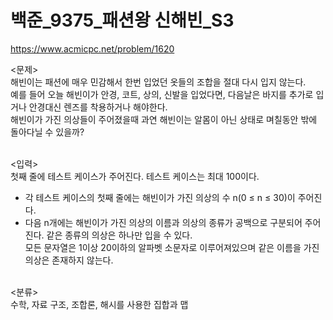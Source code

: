 # 백준_9375_패션왕 신해빈_S3

https://www.acmicpc.net/problem/1620

<문제><br/>
해빈이는 패션에 매우 민감해서 한번 입었던 옷들의 조합을 절대 다시 입지 않는다.<br/>
예를 들어 오늘 해빈이가 안경, 코트, 상의, 신발을 입었다면, 다음날은 바지를 추가로 입거나 안경대신 렌즈를 착용하거나 해야한다.<br/>
해빈이가 가진 의상들이 주어졌을때 과연 해빈이는 알몸이 아닌 상태로 며칠동안 밖에 돌아다닐 수 있을까?<br/><br/>

<입력><br/>
첫째 줄에 테스트 케이스가 주어진다. 테스트 케이스는 최대 100이다.<br/>
- 각 테스트 케이스의 첫째 줄에는 해빈이가 가진 의상의 수 n(0 ≤ n ≤ 30)이 주어진다.<br/>
- 다음 n개에는 해빈이가 가진 의상의 이름과 의상의 종류가 공백으로 구분되어 주어진다. 같은 종류의 의상은 하나만 입을 수 있다.<br/>
모든 문자열은 1이상 20이하의 알파벳 소문자로 이루어져있으며 같은 이름을 가진 의상은 존재하지 않는다.<br/><br/>

<분류><br/>
수학, 자료 구조, 조합론, 해시를 사용한 집합과 맵